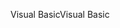 <span data-ttu-id="10780-101">Visual Basic</span><span class="sxs-lookup"><span data-stu-id="10780-101">Visual Basic</span></span>